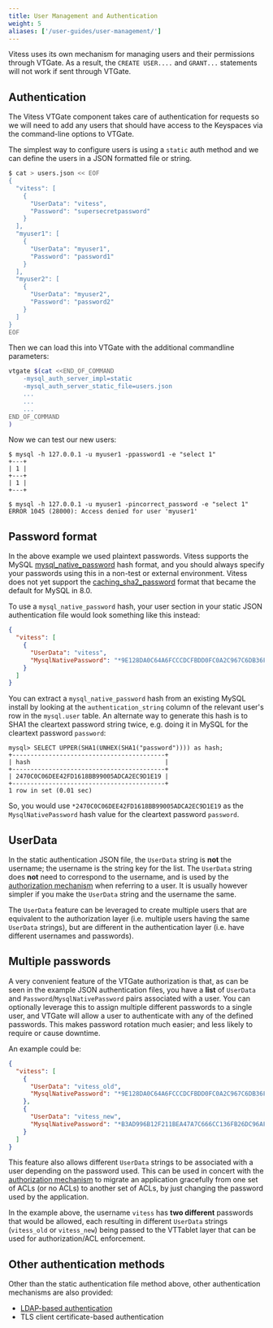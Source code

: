 ```yaml
---
title: User Management and Authentication
weight: 5
aliases: ['/user-guides/user-management/'] 
---
```


Vitess uses its own mechanism for managing users and their permissions through
 VTGate. As a result, the `CREATE USER....` and
`GRANT...` statements will not work if sent through VTGate.

## Authentication

The Vitess VTGate component takes care of authentication for requests so we
will need to add any users that should have access to the Keyspaces via the
command-line options to VTGate.

The simplest way to configure users is using a `static` auth method and we
can define the users in a JSON formatted file or string.

```sh
$ cat > users.json << EOF
{
  "vitess": [
    {
      "UserData": "vitess",
      "Password": "supersecretpassword"
    }
  ],
  "myuser1": [
    {
      "UserData": "myuser1",
      "Password": "password1"
    }
  ],
  "myuser2": [
    {
      "UserData": "myuser2",
      "Password": "password2"
    }
  ]
}
EOF
```

Then we can load this into VTGate with the additional commandline parameters:
```sh
vtgate $(cat <<END_OF_COMMAND
    -mysql_auth_server_impl=static
    -mysql_auth_server_static_file=users.json
    ...
    ...
    ...
END_OF_COMMAND
)
```

Now we can test our new users:

```
$ mysql -h 127.0.0.1 -u myuser1 -ppassword1 -e "select 1"
+---+
| 1 |
+---+
| 1 |
+---+

$ mysql -h 127.0.0.1 -u myuser1 -pincorrect_password -e "select 1"
ERROR 1045 (28000): Access denied for user 'myuser1'
```

## Password format

In the above example we used plaintext passwords.  Vitess supports the
MySQL [mysql_native_password](https://dev.mysql.com/doc/refman/8.0/en/native-pluggable-authentication.html)
hash format, and you should always specify your passwords using this
in a non-test or external environment.  Vitess does not yet support the
[caching_sha2_password](https://dev.mysql.com/doc/refman/8.0/en/caching-sha2-pluggable-authentication.html)
format that became the default for MySQL in 8.0.

To use a `mysql_native_password` hash, your user section in your static
JSON authentication file would look something like this instead:

```json
{
  "vitess": [
    {
      "UserData": "vitess",
      "MysqlNativePassword": "*9E128DA0C64A6FCCCDCFBDD0FC0A2C967C6DB36F"
    }
  ]
}
```

You can extract a `mysql_native_password` hash from an existing MySQL
install by looking at the `authentication_string` column of the relevant
user's row in the `mysql.user` table. An alternate way to generate this
hash is to SHA1 the cleartext password string twice, e.g. doing it in
MySQL for the cleartext password `password`:

```mysql
mysql> SELECT UPPER(SHA1(UNHEX(SHA1("password")))) as hash;
+------------------------------------------+
| hash                                     |
+------------------------------------------+
| 2470C0C06DEE42FD1618BB99005ADCA2EC9D1E19 |
+------------------------------------------+
1 row in set (0.01 sec)
```

So, you would use `*2470C0C06DEE42FD1618BB99005ADCA2EC9D1E19` as the
`MysqlNativePassword` hash value for the cleartext password `password`.


## UserData

In the static authentication JSON file, the `UserData` string is **not**
the username;  the username is the string key for the list.  The `UserData`
string does **not** need to correspond to the username, and is used by the
[authorization mechanism](../authorization) when referring to a user.  It is
usually however simpler if you make the `UserData` string and the username
the same.

The `UserData` feature can be leveraged to create multiple users that are
equivalent to the authorization layer (i.e. multiple users having the same
`UserData` strings), but are different in the authentication layer (i.e.
have different usernames and passwords).

## Multiple passwords

A very convenient feature of the VTGate authorization is that, as can be
seen in the example JSON authentication files, you have a **list** of
`UserData` and `Password`/`MysqlNativePassword` pairs associated with
a user.  You can optionally leverage this to assign multiple different
passwords to a single user, and VTGate will allow a user to authenticate
with any of the defined passwords.  This makes password rotation 
much easier;  and less likely to require or cause downtime.

An example could be:
```json
{
  "vitess": [
    {
      "UserData": "vitess_old",
      "MysqlNativePassword": "*9E128DA0C64A6FCCCDCFBDD0FC0A2C967C6DB36F"
    },
    {
      "UserData": "vitess_new",
      "MysqlNativePassword": "*B3AD996B12F211BEA47A7C666CC136FB26DC96AF"
    }
  ]
}
```

This feature also allows different `UserData` strings
to be associated with a user depending on the password used.  This can
be used in concert with the [authorization mechanism](../authorization) to
migrate an application gracefully from one set of ACLs (or no ACLs)
to another set of ACLs, by just changing the password used by the
application.

In the example above, the username `vitess` has **two different** passwords
that would be allowed, each resulting in different `UserData` strings
(`vitess_old` or `vitess_new`) being passed to the VTTablet layer that can
be used for authorization/ACL enforcement.

## Other authentication methods

Other than the static authentication file method above, other authentication
mechanisms are also provided:
 * [LDAP-based authentication](../ldap_auth)
 * TLS client certificate-based authentication

